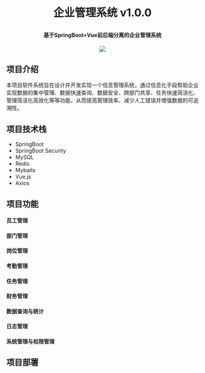 <h1 align="center" style="margin: 30px 0 30px; font-weight: bold;">企业管理系统 v1.0.0</h1>  
<h4 align="center">基于SpringBoot+Vue前后端分离的企业管理系统</h4>  
<p align="center">  
    <a href="https://gitee.com/y_project/RuoYi-Vue/blob/master/LICENSE"><img src="https://img.shields.io/github/license/mashape/apistatus.svg"></a>  
</p>  

## 项目介绍

本项目软件系统旨在设计并开发实现一个信息管理系统，通过信息化手段帮助企业实现数据的集中管理、数据快速查询、数据安全、跨部门共享、任务快速简洁化、管理简洁化高效化等等功能，从而提高管理效率、减少人工错误并增强数据的可追溯性。

## 项目技术栈
- SpringBoot
- SpringBoot Security
- MySQL
- Redis
- Mybaits
- Vue.js
- Axios

## 项目功能
#### 员工管理
#### 部门管理
#### 岗位管理
#### 考勤管理
#### 任务管理
#### 财务管理

#### 数据查询与统计

#### 日志管理

#### 系统管理与权限管理

## 项目部署
